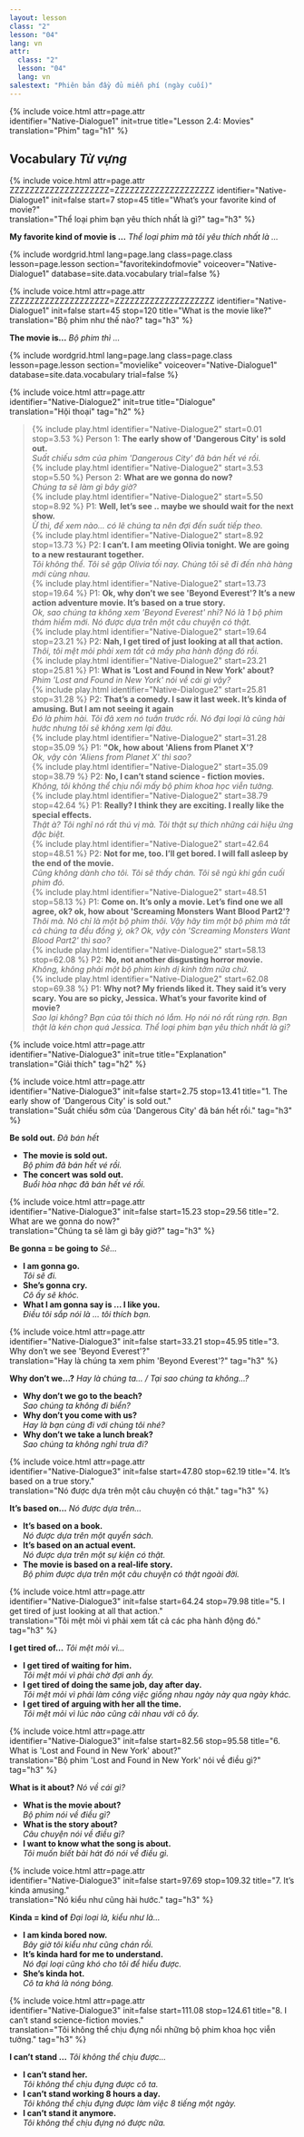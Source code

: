 ```yaml
---
layout: lesson
class: "2"
lesson: "04"
lang: vn
attr:
  class: "2"
  lesson: "04"
  lang: vn
salestext: "Phiên bản đầy đủ miễn phí (ngày cuối)"
---
```


{%  include voice.html attr=page.attr  
	identifier="Native-Dialogue1"  init=true
	title="Lesson 2.4: Movies"        
	translation="Phim"
    tag="h1" %}


## Vocabulary *Từ vựng*

{%  include voice.html attr=page.attr    ZZZZZZZZZZZZZZZZZZZZ=ZZZZZZZZZZZZZZZZZZZZ
	identifier="Native-Dialogue1"  init=false start=7 stop=45
	title="What’s your favorite kind of movie?"        
	translation="Thể loại phim bạn yêu thích nhất là gì?"
    tag="h3" %}

**My favorite kind of movie is ...**  *Thể loại phim mà tôi yêu thích nhất là ...*

{% include wordgrid.html lang=page.lang
		class=page.class 
		lesson=page.lesson 
		section="favoritekindofmovie"
		voiceover="Native-Dialogue1"
		database=site.data.vocabulary 
		trial=false %}
		
{%  include voice.html attr=page.attr    ZZZZZZZZZZZZZZZZZZZZ=ZZZZZZZZZZZZZZZZZZZZ
	identifier="Native-Dialogue1"  init=false start=45 stop=120
	title="What is the movie like?"        
	translation="Bộ phim như thế nào?"
    tag="h3" %}


**The movie is...**  *Bộ phim thì ...*

{% include wordgrid.html lang=page.lang
		class=page.class 
		lesson=page.lesson 
		section="movielike"
		voiceover="Native-Dialogue1"
		database=site.data.vocabulary 
		trial=false %}
		
{%  include voice.html attr=page.attr  
	identifier="Native-Dialogue2"  init=true
	title="Dialogue"        
	translation="Hội thoại"
    tag="h2" %}	

> {% include play.html identifier="Native-Dialogue2" start=0.01 stop=3.53 %} Person 1: **The early show of 'Dangerous City' is sold out.**   
> *Suất chiếu sớm của phim 'Dangerous City' đã bán hết vé rồi.*    
> {% include play.html identifier="Native-Dialogue2" start=3.53 stop=5.50 %} Person 2: **What are we gonna do now?**   
> *Chúng ta sẽ làm gì bây giờ?*   
> {% include play.html identifier="Native-Dialogue2" start=5.50 stop=8.92 %} P1: **Well, let’s see .. maybe we should wait for the next show.**    
> *Ừ thì, để xem nào... có lẽ chúng ta nên đợi đến suất tiếp theo.*     
> {% include play.html identifier="Native-Dialogue2" start=8.92 stop=13.73 %} P2: **I can’t. I am meeting Olivia tonight. We are going to a new restaurant together.**      
> *Tôi không thể. Tôi sẽ gặp Olivia tối nay. Chúng tôi sẽ đi đến nhà hàng mới cùng nhau.*       
> {% include play.html identifier="Native-Dialogue2" start=13.73 stop=19.64 %} P1: **Ok, why don’t we see 'Beyond Everest'? It’s a new action adventure movie. It’s based on a true story.**       
> *Ok, sao chúng ta không xem 'Beyond Everest' nhỉ? Nó là 1 bộ phim thám hiểm mới. Nó được dựa trên một câu chuyện có thật.*        
> {% include play.html identifier="Native-Dialogue2" start=19.64 stop=23.21 %} P2: **Nah, I get tired of just looking at all that action.**   
> *Thôi, tôi mệt mỏi phải xem tất cả mấy pha hành động đó rồi.*         
> {% include play.html identifier="Native-Dialogue2" start=23.21 stop=25.81 %} P1: **What is 'Lost and Found in New York' about?**   
> *Phim 'Lost and Found in New York' nói về cái gì vậy?*       
> {% include play.html identifier="Native-Dialogue2" start=25.81 stop=31.28 %} P2: **That’s a comedy. I saw it last week. It’s kinda of amusing. But I am not seeing it again**      
> *Đó là phim hài. Tôi đã xem nó tuần trước rồi. Nó đại loại là cũng hài hước nhưng tôi sẽ không xem lại đâu.*      
> {% include play.html identifier="Native-Dialogue2" start=31.28 stop=35.09 %} P1: **"Ok, how about 'Aliens from Planet X'?**     
> *Ok, vậy còn 'Aliens from Planet X' thì sao?*      
> {% include play.html identifier="Native-Dialogue2" start=35.09 stop=38.79 %} P2: **No, I can’t stand science - fiction movies.**    
> *Không, tôi không thể chịu nổi mấy bộ phim khoa học viễn tưởng.*      
> {% include play.html identifier="Native-Dialogue2" start=38.79 stop=42.64 %} P1: **Really? I think they are exciting. I really like the special effects.**     
> *Thật à? Tôi nghĩ nó rất thú vị mà. Tôi thật sự thích những cái hiệu ứng đặc biệt.*  
> {% include play.html identifier="Native-Dialogue2" start=42.64 stop=48.51 %} P2: **Not for me, too. I’ll get bored. I will fall asleep by the end of the movie.**      
> *Cũng không dành cho tôi. Tôi sẽ thấy chán. Tôi sẽ ngủ khi gần cuối phim đó.*  
> {% include play.html identifier="Native-Dialogue2" start=48.51 stop=58.13 %} P1: **Come on. It’s only a movie. Let’s find one we all agree, ok? ok, how about 'Screaming Monsters Want Blood Part2'?**      
> *Thôi mà. Nó chỉ là một bộ phim thôi. Vậy hãy tìm một bộ phim mà tất cả chúng ta đều đồng ý, ok? Ok, vậy còn 'Screaming Monsters Want Blood Part2' thì sao?*    
> {% include play.html identifier="Native-Dialogue2" start=58.13 stop=62.08 %} P2: **No, not another disgusting horror movie.**   
> *Không, không phải một bộ phim kinh dị kinh tởm nữa chứ.*      
> {% include play.html identifier="Native-Dialogue2" start=62.08 stop=69.38 %} P1: **Why not? My friends liked it. They said it’s very scary. You are so picky, Jessica. What’s your favorite kind of movie?**     
> *Sao lại không? Bạn của tôi thích nó lắm. Họ nói nó rất rùng rợn. Bạn thật là kén chọn quá Jessica. Thể loại phim bạn yêu thích nhất là gì?*      

{%  include voice.html attr=page.attr  
	identifier="Native-Dialogue3"  init=true
	title="Explanation"        
	translation="Giải thích"
    tag="h2" %}	

{%  include voice.html attr=page.attr  
	identifier="Native-Dialogue3"  init=false start=2.75 stop=13.41
	title="1. The early show of 'Dangerous City' is sold out."        
	translation="Suất chiếu sớm của 'Dangerous City' đã bán hết rồi."
    tag="h3" %}

**Be sold out.**  *Đã bán hết*

- **The movie is sold out.**  
*Bộ phim đã bán hết vé rồi.*    
- **The concert was sold out.**  
*Buổi hòa nhạc đã bán hết vé rồi.*    

{%  include voice.html attr=page.attr  
	identifier="Native-Dialogue3"  init=false start=15.23 stop=29.56
	title="2. What are we gonna do now?"        
	translation="Chúng ta sẽ làm gì bây giờ?"
    tag="h3" %}

**Be gonna = be going to**  *Sẽ...*

- **I am gonna go.**  
*Tôi sẽ đi.*   
- **She’s gonna cry.**  
*Cô ấy sẽ khóc.*    
- **What I am gonna say is … I like you.**  
*Điều tôi sắp nói là … tôi thích bạn.*     

{%  include voice.html attr=page.attr  
	identifier="Native-Dialogue3"  init=false start=33.21 stop=45.95
	title="3. Why don’t we see 'Beyond Everest'?"        
	translation="Hay là chúng ta xem phim 'Beyond Everest'?"
    tag="h3" %}

**Why don’t we…?**  *Hay là chúng ta... / Tại sao chúng ta không...?*

- **Why don’t we go to the beach?**  
*Sao chúng ta không đi biển?*    
- **Why don’t you come with us?**  
*Hay là bạn cùng đi với chúng tôi nhé?*   
- **Why don’t we take a lunch break?**  
*Sao chúng ta không nghỉ trưa đi?*   

{%  include voice.html attr=page.attr  
	identifier="Native-Dialogue3"  init=false start=47.80 stop=62.19
	title="4. It’s based on a true story."        
	translation="Nó được dựa trên một câu chuyện có thật."
    tag="h3" %}

**It’s based on…**  *Nó được dựa trên...*

- **It’s based on a book.**  
*Nó được dựa trên một quyển sách.*
- **It’s based on an actual event.**  
*Nó được dựa trên một sự kiện có thật.*
- **The movie is based on a real-life story.**  
*Bộ phim được dựa trên một câu chuyện có thật ngoài đời.*

{%  include voice.html attr=page.attr  
	identifier="Native-Dialogue3"  init=false start=64.24 stop=79.98
	title="5. I get tired of just looking at all that action."        
	translation="Tôi mệt mỏi vì phải xem tất cả các pha hành động đó."
    tag="h3" %}

**I get tired of…**  *Tôi mệt mỏi vì...*

- **I get tired of waiting for him.**  
*Tôi mệt mỏi vì phải chờ đợi anh ấy.*    
- **I get tired of doing the same job, day after day.**  
*Tôi mệt mỏi vì phải làm công việc giống nhau ngày này qua ngày khác.*    
- **I get tired of arguing with her all the time.**  
*Tôi mệt mỏi vì lúc nào cũng cãi nhau với cô ấy.*    

{%  include voice.html attr=page.attr  
	identifier="Native-Dialogue3"  init=false start=82.56 stop=95.58
	title="6. What is 'Lost and Found in New York' about?"        
	translation="Bộ phim 'Lost and Found in New York' nói về điều gì?"
    tag="h3" %}

**What is it about?**  *Nó về cái gì?*

- **What is the movie about?**  
*Bộ phim nói về điều gì?*   
- **What is the story about?**  
*Câu chuyện nói về điều gì?*   
- **I want to know what the song is about.**  
*Tôi muốn biết bài hát đó nói về điều gì.*   

{%  include voice.html attr=page.attr  
	identifier="Native-Dialogue3"  init=false start=97.69 stop=109.32
	title="7. It’s kinda amusing."        
	translation="Nó kiểu như cũng hài hước."
    tag="h3" %}

**Kinda = kind of**  *Đại loại là, kiểu như là...*

- **I am kinda bored now.**  
*Bây giờ tôi kiểu như cũng chán rồi.*
- **It’s kinda hard for me to understand.**  
*Nó đại loại cũng khó cho tôi để hiểu được.*
- **She’s kinda hot.**  
*Cô ta khá là nóng bỏng.*

{%  include voice.html attr=page.attr  
	identifier="Native-Dialogue3"  init=false start=111.08 stop=124.61
	title="8. I can’t stand science-fiction movies."        
	translation="Tôi không thể chịu đựng nổi những bộ phim khoa học viễn tưởng."
    tag="h3" %}

**I can’t stand …**  *Tôi không thể chịu được...*

- **I can’t stand her.**  
*Tôi không thể chịu đựng được cô ta.*
- **I can’t stand working 8 hours a day.**  
*Tôi không thể chịu đựng được làm việc 8 tiếng một ngày.*
- **I can’t stand it anymore.**  
*Tôi không thể chịu đựng nó được nữa.*

 
